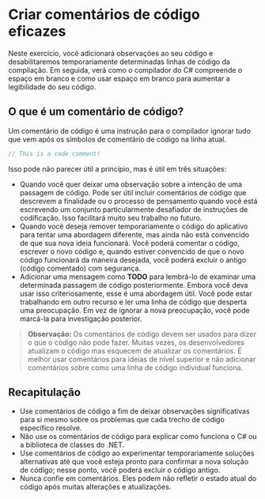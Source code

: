# Criar comentários de código eficazes

Neste exercício, você adicionará observações ao seu código e desabilitaremos temporariamente determinadas linhas de código da compilação. Em seguida, verá como o compilador do C# compreende o espaço em branco e como usar espaço em branco para aumentar a legibilidade do seu código.

## O que é um comentário de código?

Um comentário de código é uma instrução para o compilador ignorar tudo que vem após os símbolos de comentário de código na linha atual.

```csharp
// This is a code comment!
```

Isso pode não parecer útil a princípio, mas é útil em três situações:

- Quando você quer deixar uma observação sobre a intenção de uma passagem de código. Pode ser útil incluir comentários de código que descrevem a finalidade ou o processo de pensamento quando você está escrevendo um conjunto particularmente desafiador de instruções de codificação. Isso facilitará muito seu trabalho no futuro.
- Quando você deseja remover temporariamente o código do aplicativo para tentar uma abordagem diferente, mas ainda não está convencido de que sua nova ideia funcionará. Você poderá comentar o código, escrever o novo código e, quando estiver convencido de que o novo código funcionará da maneira desejada, você poderá excluir o antigo (código comentado) com segurança.
- Adicionar uma mensagem como **TODO** para lembrá-lo de examinar uma determinada passagem de código posteriormente. Embora você deva usar isso criteriosamente, esse é uma abordagem útil. Você pode estar trabalhando em outro recurso e ler uma linha de código que desperta uma preocupação. Em vez de ignorar a nova preocupação, você pode marcá-la para investigação posterior.

>**Observação:** Os comentários de código devem ser usados para dizer o que o código não pode fazer. Muitas vezes, os desenvolvedores atualizam o código mas esquecem de atualizar os comentários. É melhor usar comentários para ideias de nível superior e não adicionar comentários sobre como uma linha de código individual funciona.

## Recapitulação

- Use comentários de código a fim de deixar observações significativas para si mesmo sobre os problemas que cada trecho de código específico resolve.
- Não use os comentários de código para explicar como funciona o C# ou a biblioteca de classes do .NET.
- Use comentários de código ao experimentar temporariamente soluções alternativas até que você esteja pronto para confirmar a nova solução de código; nesse ponto, você poderá excluir o código antigo.
- Nunca confie em comentários. Eles podem não refletir o estado atual do código após muitas alterações e atualizações.
